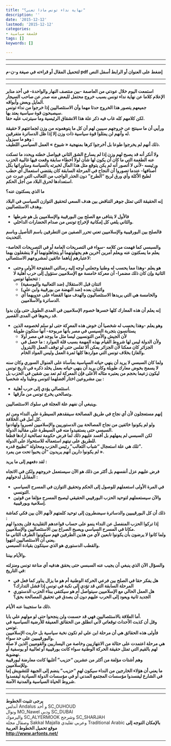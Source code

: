 ```yaml
---
title: "نهاية نداء تونس ماذا تعني؟"
description: ''
date: '2015-12-12'
lastmod: '2015-12-12'
categories:
- فلسفة سياسية
tags: []
keywords: []

---
```

---

---

**لتحميل المقال أو قراءته في صيغة و-ن-م pdf إضغط على العنوان أو الرابط أسفل النص**

---



---

**استمعت اليوم خلال عودتي من العاصمة -بين منتصف النهار والواحدة- في أحد منابر الإعلام كلاما عن نهاية نداء تونس بسبب خروج محتمل للبعض منه صدر عن صاحب السيجار المايل وبعض وأبواقه.  
جميعهم يتصور هذا الخروج حدثا مهما وأن الاستئصاليين إذا خرجوا من نداء تونس سيصبحون قوة سياسية يعتد بها.  
لكن كلامهم كله غاب فيه ذكر علة هذا الانشقاق الرئيسية وما سيترتب عليه حقا.**

**ورأيي أن ما سينتج عن خروجهم سيبين لهم أن كل ما يتوهمونه من وزن لجماعتهم لا حقيقة له وأنهم لن يمثلوا قوة سياسية ذات وزن إلا إذا ظل الدساترة متفرقين.  
وهو ما سيزول :  
ذلك أنهم لم يخرجوا طوعا بل أخرجوا كرها بمنهجية « شيوخ » العمل السياسي اللطيف.**

**ولا أنكر أنه قد يصبح لهم وزن إذا لم يسارع الشق الثاني فيواصل خطته ويحدد ما تسكت عنه الطغمة التي ما كان أن يكون لها شأن لولا أخطاء سابقة وقعت فيها غالبية الحزب ورئيسه -لأني لا أتصور أنه لم يكن يتوقع مثل هذا المآل لخبرته بالسياسة ومناوراتها بكل أصنافها- عندما تصوروا أن النجاح في المرحلة السابقة كان يقتضي استعمال أي حطب لطبخ الأكلة وأي ورق لربح “الطرح” دون الحذر الواجب من الثعالب التي عبرت عن استعدادها لحرق البلاد من أجل الحكم.**

**ما الذي يسكتون عنه؟**

**إنه الحقيقة التي تمثل جوهر التناقض بين هدف السعي لتحقيق التوازن السياسي في البلاد وهدف الاستئصاليين.**

* **فالأول لا يتنافى مع الصلح بين البورقيبة والإسلاميين بل هو شرطها**
* **والثاني يلغي كل إمكانية لإخراج تونس من صدام الحضارات الداخلي.**

**فالصلح بين البورقيبية والإسلاميين تعني تحرر الصفين من التطرفين باسم التأصيل وباسم التحديث.**

**والسبسي كما فهمت من كلامه -سواء في التصريحات العامة أو في التصريحات الخاصة- يعلم ما يسكتون عنه ويعلم أمرين آخرين هم يجهلونهما أو يتجاهلونهما أو لا ينشغلون بهما لاعتبارهم إياهما عائقين لمشروعهم الاستئصالي:**

* **هو يعلم -وهذا مما يحسب له وطنيا وجعلني أوجه إليه رسالتي المفتوحة الأولى وحتى الثانية وإن كان ذلك مضمرا- أن معركة خامسة مع الإسلاميين ستؤول إلى حرب أهلية لا تتحملها تونس :**
  + **اثنتان قبل الاستقلال (ضد الثعالبية واليوسفية)**
  + **واثنتان بعده (ضد النهضة من بورقيبة وابن علي)**
  + **والخامسة هي التي يريدها الاستئصاليون والهدف منها القضاء على عدويهما أي الدساترة والأسلاميين.**

**إنه يعلم أن هذه المعارك كلها خسرها خصوم الإسلاميين في المدى الطويل حتى وإن بدوا قد ربحوها في المدى القصير.**

* **وهو يعلم -وهذا يحسب له شخصيا أن خوض هذه المعركة حتى لو سلم لخصومه الذين يستأنسون بتجربة السيسي في مصر بأنها مربوحة- أنها ستكون طويلة**
  + **لأن الجيش والأمن التونسيين ليسا مثل ما يوجد في مصر أولا**
  + **ولأن الدولة ليس لها شروط القيام بهذه المهمة بسبب قلة الموارد : ما حصل في الجزائر كان ممكنا لأن الجزائر يمكن ألا تفلس حتى لو توقف العمل (البترول والغاز) بخلاف تونس التي مواردها كلها ثمرة العمل وليس المواد الخام.**

**ولما كان السبسي لا يريد أن ينهي حياته السياسية بمأساة على المنوال السوري وكان سنه لا يسمح بخوض معارك طويلة وكان يريد أن ينهي حياته بعمل يخلد ذكره في تاريخ تونس ليكون زعيما بحجم من يعتبره مثاله الأعلى فإن المعركة لم تعد بين شقين في الحزب بل بين مشروعين اختار أفضلهما لتونس وطينا وله شخصيا :**

* **استئصالي يؤدي إلى حرب أهلية.**
* **وتصالحي يخرج تونس من مآزقها.**

**وينبغي أن نفهم علة العجلة في سلوك الاستئصاليين.**

**إنهم مستعجلون لأن أي نجاح في طريق المصالحة سيفقدهم السيطرة على النداء ومن ثم كل أمل في الخلافة.  
ولو لم يكونوا خائفين من نجاح المصالحة بين الدستوريين والإسلاميين لصبروا ولهادنوا السبسي حتى يستفيدوا منه في السيطرة على مقاليد الدولة.  
لكن السبسي لم يمهلهم بل أفسد عليهم ذلك لما فرض حكومة تصالحية ارادها قطعا للطريق على نيتهم استعماله للاستحواذ على الدولة.  
تلك هي علة استعجال “شباب الثعالب” رئيس الحزب ومحاولة “تطييح قدره”.  
لم يكونوا دارين أنهم يريدون “أن يحبوا تحت من يمرد ».**

**لقد دفعهم إلى ما يريد :**

**فرض عليهم عزل أنفسهم بل أكثر من ذلك هو الآن سيستعمل خروجهم ولكن في الاتجاه المقابل لدخولهم :**

* **في المرة الأولى استعملهم للوصول إلى الحكم وتحقيق التوازن في المسرح السياسي التونسي.**
* **والآن سيستعملهم لتوحيد الحزب البورقيبي الحقيقي ليصبح المسرح مؤلفا من قوتين إسلامية وبورقيبية.**

**ذلك أن كل البورقيبيين والدساترة سيضطرون إلى توحيد كلمتهم لأنهم الآن بين فكي كماشة :  
إذا تركوا الحزب المنفصل عن النداء ينمو على حساب قواعدهم التقليدية فلن يجدوا لهم مكانا في المسرح السياسي ويصبح الصراع بين الاستئصاليين والإسلاميين.  
ولما كانوا لا يرضون بأن يكونوا تابعين لأي من هذين الطرفين فهم سيكونوا الطرف الثاني ما يعني أن الاستئصاليين انتهوا.  
والقطب الدستوري هو الذي سيتكون بقيادة السبسي.**

**والأيام بيننا.**

**والسؤال الآن الذي ينبغي أن يجيب عنه السبسي حتى يحقق هدفيه أي مناعة تونس ومنزلته في التاريخ:**

* **هل يفكر حقا في الصلح بين فرعي الحركة الوطنية أم هو ما يزال يناور كما فعل في المرحلة السابقة التي قد تؤدي إلى نكبة في تونس إذا فشل التدارك؟**
* **هل العمل الحالي مع الإسلاميين سيتواصل أم هو سيكتفي ببناء الحزب الدستوري الجديد ثانية ويعود إلى الحرب عليهم دون أن يصدق في تحقيق المصالحة بحق؟**

**ذلك ما ستجيبنا عنه الأيام.**

**أما العلاقة بالاستئصاليين فهي قد حسمت ولن ينجحوا حتى لو مولهم علي بابا.  
وقل أن كذبت الأحداث توقعاتي لأني انطلق من الحقائق العميقة للأرضية السياسية في تونس.  
فأولى هذه الحقائق هي أن مرحلة ابن علي لم تكون نخبة سياسية بل حاربت الإسلاميين والبورقيبيين على حد سواء.  
هي مرحلة اعتمدت على حثالة من الانتهازيين وخاصة من اليساريين والقوميين الذين لا صلة لهم بالقيم التي تمثل حقيقة الحركة الوطنية سواء كانت بورقيبية أو ثعالبية أو يوسفية أو نهضوية.  
وهم أشتات مؤلفة من أكثر من عشرين “حزيب” أغلبها كانت معارضة لبورقيبة وللإسلاميين.  
ما يعني أن هؤلاء الخارجين من النداء سيكون لهم “حزيب” ينضم إلى الجبهة للتشويش إما في الشارع ليفسدوا مؤسسات المجتمع المدني أو في مؤسسات الدولة السيادية ليفسدوا شروط الحياة السياسية والمدنية الآمنة.**

---

---

**يرجى تثبيت الخطوط**   
 أندلس Andalus  و أحد SC\_OUHOUD  
 ونوال MO\_Nawel  ودبي SC\_DUBAI   
 واليرموك SC\_ALYERMOOK  وشرجح SC\_SHARJAH   
 وصقال مجلة Sakkal Majalla وعربي تقليدي Traditional Arabic  **بالإمكان التوجه إلى موقع تحميل الخطوط العربية  
 http://www.arfonts.net/**

---

###
